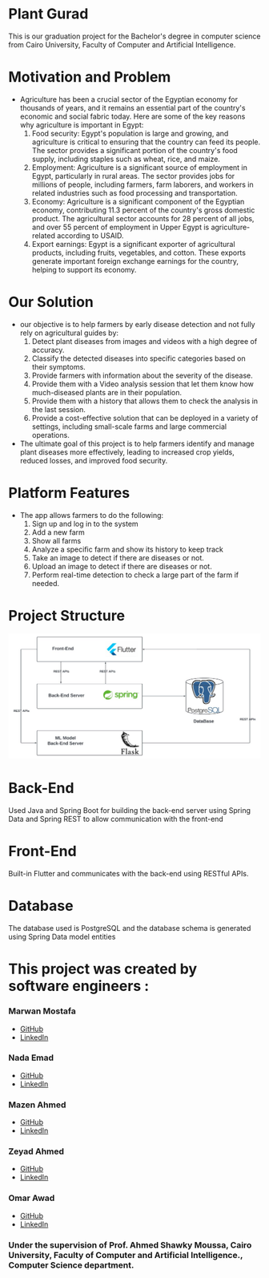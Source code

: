 # Plant Gurad 
  This is our graduation project for the Bachelor's degree in computer science from Cairo University, Faculty of Computer and Artificial Intelligence.

# Motivation and Problem
  - Agriculture has been a crucial sector of the Egyptian economy for thousands of years, and it remains an essential part of the country's economic and social fabric today. Here are some of the key reasons why agriculture is important in Egypt:
       1.	Food security: Egypt's population is large and growing, and agriculture is critical to ensuring that the country can feed its people. The sector provides a significant portion of the country's food supply, including staples such as wheat, rice, and maize.
       2.	Employment: Agriculture is a significant source of employment in Egypt, particularly in rural areas. The sector provides jobs for millions of people, including farmers, farm laborers, and workers in related industries such as food processing and transportation.
       3.	Economy: Agriculture is a significant component of the Egyptian economy, contributing 11.3 percent of the country's gross domestic product. The agricultural sector accounts for 28 percent of all jobs, and over 55 percent of employment in Upper Egypt is agriculture-related according to USAID.
       4.	Export earnings: Egypt is a significant exporter of agricultural products, including fruits, vegetables, and cotton. These exports generate important foreign exchange earnings for the country, helping to support its economy.

# Our Solution
  - our objective is to help farmers by early disease detection and not fully rely on agricultural guides by:
       1. Detect plant diseases from images and videos with a high degree of accuracy.
       2. Classify the detected diseases into specific categories based on their symptoms.
       3. Provide farmers with information about the severity of the disease.
       4. Provide them with a Video analysis session that let them know how much-diseased plants are in their population.
       5. Provide them with a history that allows them to check the analysis in the last session.
       6. Provide a cost-effective solution that can be deployed in a variety of settings, including small-scale farms and large commercial operations.
  - The ultimate goal of this project is to help farmers identify and manage plant diseases more effectively, leading to increased crop yields, reduced losses, and improved food security.
# Platform Features
  - The app allows farmers to do the following:
       1. Sign up and log in to the system
       2. Add a new farm  
       3. Show all farms
       4. Analyze a specific farm and show its history to keep track  
       5. Take an image to detect if there are diseases or not. 
       6. Upload an image to detect if there are diseases or not.
       7. Perform real-time detection to check a large part of the farm if needed.
# Project Structure
  ![Alt Text](Images/ProjectStructure.jpeg)
# Back-End
  Used Java and Spring Boot for building the back-end server using Spring Data and Spring REST to allow communication with the front-end
# Front-End
  Built-in Flutter and communicates with the back-end using RESTful APIs.
# Database
  The database used is PostgreSQL and the database schema is generated using Spring Data model entities
  
# This project was created by software engineers :

### Marwan Mostafa
- [GitHub](https://github.com/MarwanaMostafa)
- [LinkedIn](https://www.linkedin.com/in/marwan-mostafa-4651a61b3/)

### Nada Emad
- [GitHub](https://github.com/NadaaEmad)
- [LinkedIn](https://www.linkedin.com/in/nada-emad-33370b20b/)

### Mazen Ahmed 
- [GitHub](https://github.com/Mazenelshereef)
- [LinkedIn](https://www.linkedin.com/in/mazenelshereef/)

### Zeyad Ahmed
- [GitHub](https://github.com/Ze-Ro0o)
- [LinkedIn](https://www.linkedin.com/in/zeyad-ahmed-b81a83235/)

### Omar Awad
- [GitHub](https://github.com/omarawd7)
- [LinkedIn](https://www.linkedin.com/in/omar-awad-bb9ab4211/)
### Under the supervision of Prof. Ahmed Shawky Moussa, Cairo University, Faculty of Computer and Artificial Intelligence., Computer Science department.

